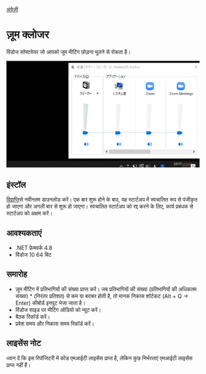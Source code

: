 [अंग्रेज़ी](https://github.com/34j/ZoomCloser/blob/master/README.en.md)

# ज़ूम क्लोजर

विंडोज सॉफ्टवेयर जो आपको जूम मीटिंग छोड़ना भूलने से रोकता है।

![Sample Gif](https://github.com/34j/ZoomCloser/blob/master/ExampleFast.gif)

## इंस्टॉल

[विज्ञप्ति](https://github.com/34j/ZoomCloser/releases)से नवीनतम डाउनलोड करें।
एक बार शुरू होने के बाद, यह स्टार्टअप में स्वचालित रूप से पंजीकृत हो जाएगा और अगली बार से शुरू हो जाएगा। स्वचालित स्टार्टअप को रद्द करने के लिए, कार्य प्रबंधक से स्टार्टअप को अक्षम करें।

## आवश्यकताएं

-   .NET फ्रेमवर्क 4.8
-   विंडोज 10 64 बिट

## समारोह

-   ज़ूम मीटिंग में प्रतिभागियों की संख्या प्राप्त करें। जब प्रतिभागियों की संख्या (प्रतिभागियों की अधिकतम संख्या) \* (निरंतर प्रतिशत) से कम या बराबर होती है, तो मानक निकास शॉर्टकट (Alt + Q → Enter) कीबोर्ड इनपुट भेजा जाता है।
-   विंडोज साइड पर मीटिंग ऑडियो को म्यूट करें।
-   बैठक रिकॉर्ड करें।
-   प्रवेश समय और निकास समय रिकॉर्ड करें।

## लाइसेंस नोट

ध्यान दें कि इस रिपॉजिटरी में कोड एमआईटी लाइसेंस प्राप्त है, लेकिन कुछ निर्भरताएं एमआईटी लाइसेंस प्राप्त नहीं हैं।
